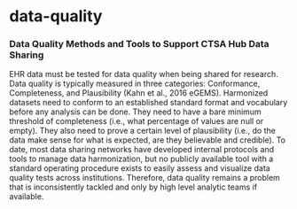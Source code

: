 # data-quality

### Data Quality Methods and Tools to Support CTSA Hub Data Sharing

EHR data must be tested for data quality when being shared for research. Data quality is typically measured in three categories: Conformance, Completeness, and Plausibility (Kahn et al., 2016 eGEMS). Harmonized datasets need to conform to an established standard format and vocabulary before any analysis can be done. They need to have a bare minimum threshold of completeness (i.e., what percentage of values are null or empty). They also need to prove a certain level of plausibility (i.e., do the data make sense for what is expected, are they believable and credible). To date, most data sharing networks have developed internal protocols and tools to manage data harmonization, but no publicly available tool with a standard operating procedure exists to easily assess and visualize data quality tests across institutions. Therefore, data quality remains a problem that is inconsistently tackled and only by high level analytic teams if available.

